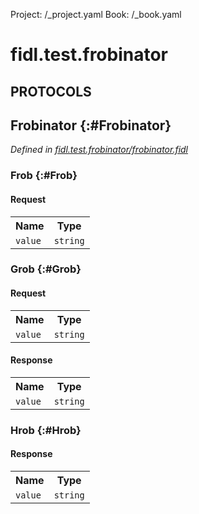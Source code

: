 Project: /_project.yaml
Book: /_book.yaml

# fidl.test.frobinator


## **PROTOCOLS**

## Frobinator {:#Frobinator}
*Defined in [fidl.test.frobinator/frobinator.fidl](https://fuchsia.googlesource.com/fuchsia/+/master/sdk/lib/fidl/cpp/test/frobinator.fidl#7)*


### Frob {:#Frob}


#### Request
<table>
    <tr><th>Name</th><th>Type</th></tr>
    <tr>
            <td><code>value</code></td>
            <td>
                <code>string</code>
            </td>
        </tr></table>



### Grob {:#Grob}


#### Request
<table>
    <tr><th>Name</th><th>Type</th></tr>
    <tr>
            <td><code>value</code></td>
            <td>
                <code>string</code>
            </td>
        </tr></table>


#### Response
<table>
    <tr><th>Name</th><th>Type</th></tr>
    <tr>
            <td><code>value</code></td>
            <td>
                <code>string</code>
            </td>
        </tr></table>

### Hrob {:#Hrob}




#### Response
<table>
    <tr><th>Name</th><th>Type</th></tr>
    <tr>
            <td><code>value</code></td>
            <td>
                <code>string</code>
            </td>
        </tr></table>















